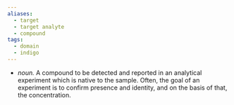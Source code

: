 ```yaml
---
aliases:
  - target
  - target analyte
  - compound
tags:
  - domain
  - indigo
---
```

* *noun.* A compound to be detected and reported in an analytical experiment which is native to the sample. Often, the goal of an experiment is to confirm presence and identity, and on the basis of that, the concentration.

